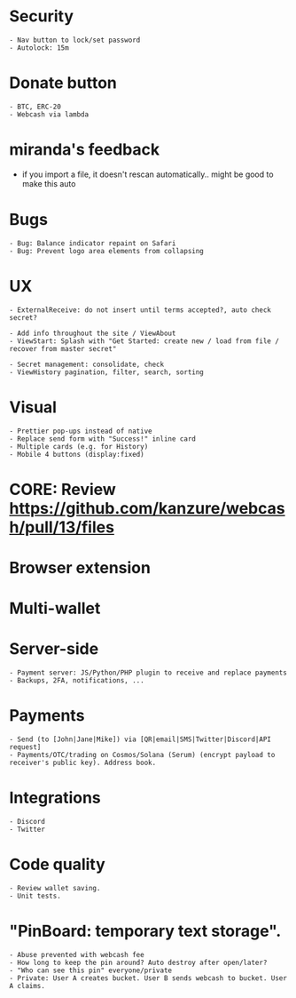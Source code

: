 # Security
    - Nav button to lock/set password
    - Autolock: 15m

# Donate button
    - BTC, ERC-20
    - Webcash via lambda

# miranda's feedback
- if you import a file, it doesn't rescan automatically.. might be good to make this auto

# Bugs
    - Bug: Balance indicator repaint on Safari
    - Bug: Prevent logo area elements from collapsing

# UX
    - ExternalReceive: do not insert until terms accepted?, auto check secret?

    - Add info throughout the site / ViewAbout
    - ViewStart: Splash with "Get Started: create new / load from file / recover from master secret"

    - Secret management: consolidate, check
    - ViewHistory pagination, filter, search, sorting

# Visual
    - Prettier pop-ups instead of native
    - Replace send form with "Success!" inline card
    - Multiple cards (e.g. for History)
    - Mobile 4 buttons (display:fixed)

# CORE: Review https://github.com/kanzure/webcash/pull/13/files

# Browser extension

# Multi-wallet

# Server-side
    - Payment server: JS/Python/PHP plugin to receive and replace payments
    - Backups, 2FA, notifications, ...

# Payments
    - Send (to [John|Jane|Mike]) via [QR|email|SMS|Twitter|Discord|API request]
    - Payments/OTC/trading on Cosmos/Solana (Serum) (encrypt payload to receiver's public key). Address book.

# Integrations
    - Discord
    - Twitter

# Code quality
    - Review wallet saving.
    - Unit tests.

# "PinBoard: temporary text storage".
    - Abuse prevented with webcash fee
    - How long to keep the pin around? Auto destroy after open/later?
    - "Who can see this pin" everyone/private
    - Private: User A creates bucket. User B sends webcash to bucket. User A claims.
